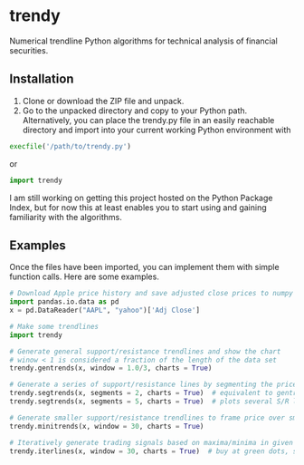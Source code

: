 trendy
======

Numerical trendline Python algorithms for technical analysis of financial securities.

Installation
------------
1. Clone or download the ZIP file and unpack.
2. Go to the unpacked directory and copy to your Python path. Alternatively, you can place the trendy.py file in an easily reachable directory and import into your current working Python environment with
```python
execfile('/path/to/trendy.py')
```
or
```python
import trendy
```

I am still working on getting this project hosted on the Python Package Index, but for now this at least enables you to start using and gaining familiarity with the algorithms.

Examples
--------
Once the files have been imported, you can implement them with simple function calls. Here are some examples.
```python
# Download Apple price history and save adjusted close prices to numpy array
import pandas.io.data as pd
x = pd.DataReader("AAPL", "yahoo")['Adj Close']

# Make some trendlines
import trendy

# Generate general support/resistance trendlines and show the chart
# winow < 1 is considered a fraction of the length of the data set
trendy.gentrends(x, window = 1.0/3, charts = True)

# Generate a series of support/resistance lines by segmenting the price history
trendy.segtrends(x, segments = 2, charts = True)  # equivalent to gentrends with window of 1/2
trendy.segtrends(x, segments = 5, charts = True)  # plots several S/R lines

# Generate smaller support/resistance trendlines to frame price over smaller periods
trendy.minitrends(x, window = 30, charts = True)

# Iteratively generate trading signals based on maxima/minima in given window
trendy.iterlines(x, window = 30, charts = True)  # buy at green dots, sell at red dots
```
